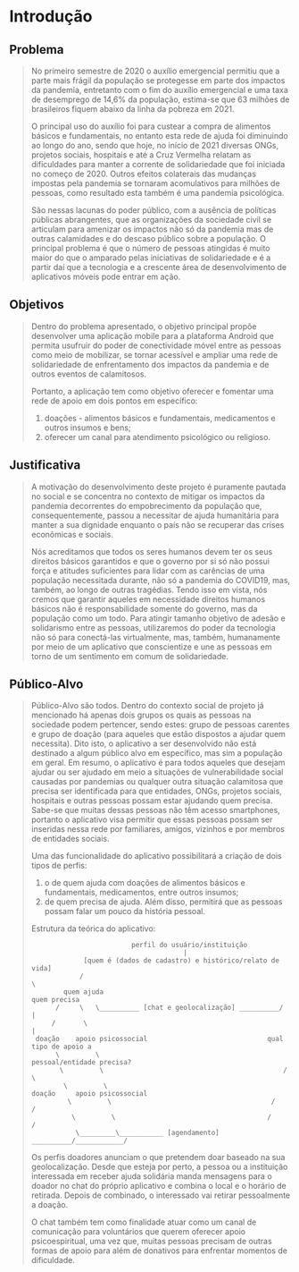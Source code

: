 # Introdução

## Problema
> No primeiro semestre de 2020 o auxílio emergencial permitiu que a parte mais frágil da população se protegesse em parte dos impactos 
> da pandemia, entretanto com o fim do auxílio emergencial e uma taxa de desemprego de 14,6% da população, estima-se que 63 milhões de 
> brasileiros fiquem abaixo da linha da pobreza em 2021. 
>  
> O principal uso do auxílio foi para custear a compra de alimentos básicos e fundamentais, no entanto esta rede de ajuda foi diminuindo 
> ao longo do ano, sendo que hoje, no início de 2021 diversas ONGs, projetos sociais, hospitais e até a Cruz Vermelha relatam as dificuldades 
> para manter a corrente de solidariedade que foi iniciada no começo de 2020. Outros efeitos colaterais das mudanças impostas pela pandemia 
> se tornaram acomulativos para milhões de pessoas, como resultado esta também é uma pandemia psicológica.
>
> São nessas lacunas do poder público, com a ausência de políticas públicas abrangentes, que as organizações da sociedade civil se articulam 
> para amenizar os impactos não só da pandemia mas de outras calamidades e do descaso público sobre a população. O principal problema é que o 
> número de pessoas atingidas é muito maior do que o amparado pelas iniciativas de solidariedade e é a partir daí que a tecnologia e a crescente 
> área de desenvolvimento de aplicativos móveis pode entrar em ação.

## Objetivos

> Dentro do problema apresentado, o objetivo principal propõe desenvolver uma aplicação mobile para a plataforma Android que permita usufruir do 
> poder de conectividade móvel entre as pessoas como meio de mobilizar, se tornar acessível e ampliar uma rede de solidariedade de enfrentamento 
> dos impactos da pandemia e de outros eventos de calamitosos.
> 
> Portanto, a aplicação tem como objetivo oferecer e fomentar uma rede de apoio em dois pontos em específico: 
> 1) doações - alimentos básicos e fundamentais, medicamentos e outros insumos e bens; 
> 2) oferecer um canal para atendimento psicológico ou religioso.

## Justificativa

> A motivação do desenvolvimento deste projeto é puramente pautada no social e se concentra no contexto de mitigar os impactos da pandemia 
> decorrentes do empobrecimento da população que, consequentemente, passou a necessitar de ajuda humanitária para manter a sua dignidade 
> enquanto o país não se recuperar das crises econômicas e sociais.
> 
> Nós acreditamos que todos os seres humanos devem ter os seus direitos básicos garantidos e que o governo por si só não possui força e atitudes 
> suficientes para lidar com as carências de uma população necessitada durante, não só a pandemia do COVID19, mas, também, ao longo de outras 
> tragédias. Tendo isso em vista, nós cremos que garantir aqueles em necessidade direitos humanos básicos não é responsabilidade somente do governo, 
> mas da população como um todo. Para atingir tamanho objetivo de adesão e solidarismo entre as pessoas, utilizaremos do poder da tecnologia não 
> só para conectá-las virtualmente, mas, também, humanamente por meio de um aplicativo que conscientize e une as pessoas em torno de um sentimento 
> em comum de solidariedade.

## Público-Alvo

> Público-Alvo são todos. Dentro do contexto social de projeto já mencionado há apenas dois grupos os quais as pessoas na sociedade podem pertencer, 
> sendo estes: grupo de pessoas carentes e grupo de doação (para aqueles que estão dispostos a ajudar quem necessita). Dito isto, o aplicativo a ser 
> desenvolvido não está destinado a algum público alvo em específico, mas sim a população em geral. Em resumo, o aplicativo é para todos aqueles que 
> desejam ajudar ou ser ajudado em meio a situações de vulnerabilidade social causadas por pandemias ou qualquer outra situação calamitosa que precisa 
> ser identificada para que entidades, ONGs, projetos sociais, hospitais e outras pessoas possam estar ajudando quem precisa. Sabe-se que muitas dessas 
> pessoas não têm acesso smartphones, portanto o aplicativo visa permitir que essas pessoas possam ser inseridas nessa rede por familiares, amigos, 
> vizinhos e por membros de entidades sociais.
> 
> Uma das funcionalidade do aplicativo possibilitará a criação de dois tipos de perfis: 
> 1) o de quem ajuda com doações de alimentos básicos e fundamentais, medicamentos, entre outros insumos; 
> 2) de quem precisa de ajuda. 
> Além disso, permitirá que as pessoas possam falar um pouco da história pessoal.
>
> Estrutura da teórica do aplicativo:
>   
>                              perfil do usuário/instituição
>                                           |
>                  [quem é (dados de cadastro) e histórico/relato de vida]
>                 /                                                       \
>	          quem ajuda                                              quem precisa
>           /     \   \__________ [chat e geolocalização] __________/    |
>          /       \                                                     |
>      doação    apoio psicossocial                              qual tipo de apoio a
>           \         \                                       pessoal/entidade precisa?
>            \         \                                             /         \
>             \         \                                        doação     apoio psicossocial
>              \         \                                        /            /
>               \         \                                      /            /
>                \_________\___________ [agendamento] __________/____________/ 
>
> Os perfis doadores anunciam o que pretendem doar baseado na sua geolocalização. Desde que esteja por perto, a pessoa ou a instituição interessada em 
> receber ajuda solidária manda mensagens para o doador no chat do próprio aplicativo e combina o local e o horário de retirada. Depois de combinado, 
> o interessado vai retirar pessoalmente a doação. 
> 
> O chat também tem como finalidade atuar como um canal de comunicação para voluntários que querem oferecer apoio psicoespiritual, uma vez que, muitas 
> pessoas precisam de outras formas de apoio para além de donativos para enfrentar momentos de dificuldade.
>
